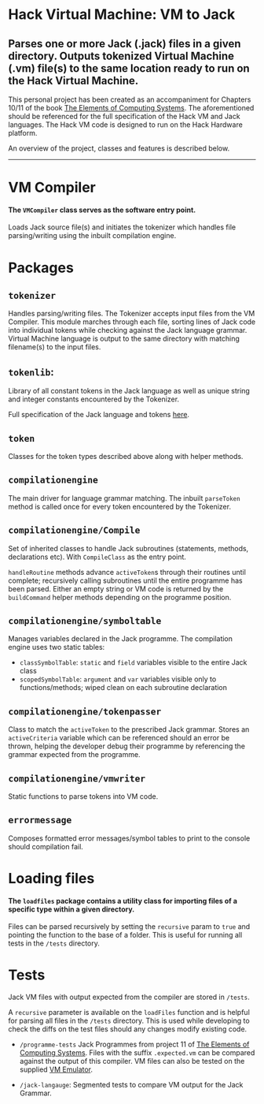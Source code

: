 # Hack Virtual Machine: VM to Jack

## Parses one or more Jack (.jack) files in a given directory. Outputs tokenized Virtual Machine (.vm) file(s) to the same location ready to run on the Hack Virtual Machine.

This personal project has been created as an accompaniment for Chapters 10/11 of the book [The Elements of Computing Systems](https://www.nand2tetris.org/course). The aforementioned should be referenced for the full specification of the Hack VM and Jack languages. The Hack VM code is designed to run on the Hack Hardware platform.

An overview of the project, classes and features is described below.

---

# VM Compiler

#### The `VMCompiler` class serves as the software entry point.

Loads Jack source file(s) and initiates the tokenizer which handles file parsing/writing using the inbuilt compilation engine.

# Packages

## `tokenizer`

Handles parsing/writing files. The Tokenizer accepts input files from the VM Compiler. This module marches through each file, sorting lines of Jack code into individual tokens while checking against the Jack language grammar. Virtual Machine language is output to the same directory with matching filename(s) to the input files.

## `tokenlib`:

Library of all constant tokens in the Jack language as well as unique string and integer constants encountered by the Tokenizer.

Full specification of the Jack language and tokens [here](https://www.nand2tetris.org/course).

## `token`

Classes for the token types described above along with helper methods.

## `compilationengine`

The main driver for language grammar matching. The inbuilt `parseToken` method is called once for every token encountered by the Tokenizer.

## `compilationengine/Compile`

Set of inherited classes to handle Jack subroutines (statements, methods, declarations etc). With `CompileClass` as the entry point.

`handleRoutine` methods advance `activeToken`s through their routines until complete; recursively calling subroutines until the entire programme has been parsed. Either an empty string or VM code is returned by the `buildCommand` helper methods depending on the programme position.

## `compilationengine/symboltable`

Manages variables declared in the Jack programme. The compilation engine uses two static tables:

- `classSymbolTable`: `static` and `field` variables visible to the entire Jack class
- `scopedSymbolTable`: `argument` and `var` variables visible only to functions/methods; wiped clean on each subroutine declaration

## `compilationengine/tokenpasser`

Class to match the `activeToken` to the prescribed Jack grammar. Stores an `activeCriteria` variable which can be referenced should an error be thrown, helping the developer debug their programme by referencing the grammar expected from the programme.

## `compilationengine/vmwriter`

Static functions to parse tokens into VM code.

## `errormessage`

Composes formatted error messages/symbol tables to print to the console should compilation fail.

# Loading files

#### The `loadfiles` package contains a utility class for importing files of a specific type within a given directory.

Files can be parsed recursively by setting the `recursive` param to `true` and pointing the function to the base of a folder. This is useful for running all tests in the `/tests` directory.

# Tests

 Jack VM files with output expected from the compiler are stored in `/tests`.

A `recursive` parameter is available on the `loadFiles` function and is helpful for parsing all files in the `/tests` directory. This is used while developing to check the diffs on the test files should any changes modify existing code.

- `/programme-tests`
Jack Programmes from project 11 of [The Elements of Computing Systems](https://www.nand2tetris.org/course). Files with the suffix `.expected.vm` can be compared against the output of this compiler. VM files can also be tested on the supplied [VM Emulator](https://www.nand2tetris.org/software).


- `/jack-langauge`:
Segmented tests to compare VM output for the Jack Grammar.
